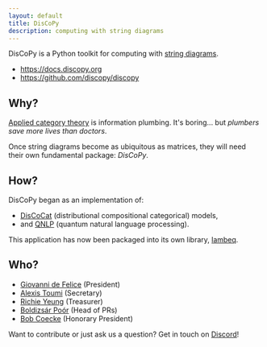 ```yaml
---
layout: default
title: DisCoPy
description: computing with string diagrams
---
```


DisCoPy is a Python toolkit for computing with [string diagrams](https://en.wikipedia.org/wiki/String_diagram). 

- https://docs.discopy.org
- https://github.com/discopy/discopy

## Why?

[Applied category theory](https://en.wikipedia.org/wiki/Applied_category_theory) is information plumbing. It's boring... but *plumbers save more lives than doctors*.

Once string diagrams become as ubiquitous as matrices, they will need their own fundamental package: *DisCoPy*.

## How?

DisCoPy began as an implementation of:

- [DisCoCat](https://en.wikipedia.org/wiki/DisCoCat) (distributional compositional categorical) models,
- and [QNLP](https://en.wikipedia.org/wiki/Quantum_natural_language_processing) (quantum natural language processing).

This application has now been packaged into its own library, [lambeq](https://cqcl.github.io/lambeq/).


## Who?

* [Giovanni de Felice](https://giovanni.defelice.xyz) (President)
* [Alexis Toumi](https://alexis.toumi.xyz/) (Secretary)
* [Richie Yeung](https://hk.linkedin.com/in/richie-yeung) (Treasurer)
* [Boldizsár Poór](https://github.com/boldar99) (Head of PRs)
* [Bob Coecke](https://en.wikipedia.org/wiki/Bob_Coecke) (Honorary President)

Want to contribute or just ask us a question? Get in touch on [Discord](/discord)!
